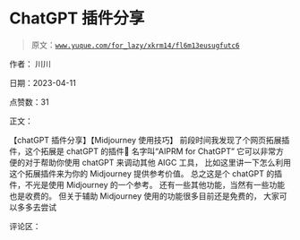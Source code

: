 # ChatGPT 插件分享

> 原文：[`www.yuque.com/for_lazy/xkrm14/fl6m13eusugfutc6`](https://www.yuque.com/for_lazy/xkrm14/fl6m13eusugfutc6)

作者： 川川

日期：2023-04-11

点赞数：31

正文：

【chatGPT 插件分享】【Midjourney 使用技巧】 前段时间我发现了个网页拓展插件，这个拓展是 chatGPT 的插件🎉 名字叫“AIPRM for ChatGPT” 它可以非常方便的对于帮助你使用 chatGPT 来调动其他 AIGC 工具， 比如这里讲一下怎么利用这个拓展插件来为你的 Midjourney 提供参考价值。 总之这是个 chatGPT 的插件，不光是使用 Midjourney 的一个参考。 还有一些其他功能，当然有一些功能也是收费的。 但关于辅助 Midjourney 使用的功能很多目前还是免费的， 大家可以多多去尝试

评论区：


